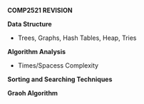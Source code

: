 **COMP2521 REVISION**

**Data Structure**
- Trees, Graphs, Hash Tables, Heap, Tries

**Algorithm Analysis**
- Times/Spacess Complexity

**Sorting and Searching Techniques**

**Graoh Algorithm**
